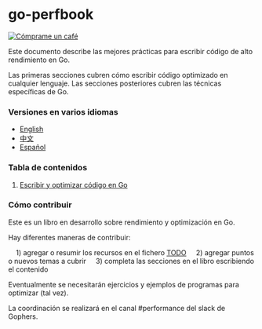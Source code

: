 # go-perfbook

[![Cómprame un café](https://www.buymeacoffee.com/assets/img/custom_images/orange_img.png)](https://www.buymeacoffee.com/dgryski)

Este documento describe las mejores prácticas para escribir código de alto rendimiento en Go.

Las primeras secciones cubren cómo escribir código optimizado en cualquier lenguaje.
Las secciones posteriores cubren las técnicas específicas de Go.

### Versiones en varios idiomas

* [English](README.md)
* [中文](performance-zh.md)
* [Español](README-es.md)

### Tabla de contenidos

1. [Escribir y optimizar código en Go](performance-es.md#escribir-y-optimizar-codigo-en-go)

### Cómo contribuir

Este es un libro en desarrollo sobre rendimiento y optimización en Go.

Hay diferentes maneras de contribuir:

    1) agregar o resumir los recursos en el fichero [TODO](TODO)
    2) agregar puntos o nuevos temas a cubrir
    3) completa las secciones en el libro escribiendo el contenido

Eventualmente se necesitarán ejercicios y ejemplos de programas para optimizar (tal vez).

La coordinación se realizará en el canal #performance del slack de Gophers.

